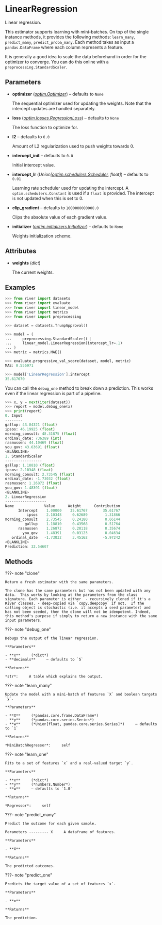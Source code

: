# LinearRegression

Linear regression.

This estimator supports learning with mini-batches. On top of the single instance methods, it provides the following methods: `learn_many`, `predict_many`, `predict_proba_many`. Each method takes as input a `pandas.DataFrame` where each column represents a feature. 

It is generally a good idea to scale the data beforehand in order for the optimizer to converge. You can do this online with a `preprocessing.StandardScaler`.

## Parameters

- **optimizer** (*[optim.Optimizer](../../optim/Optimizer)*) – defaults to `None`

    The sequential optimizer used for updating the weights. Note that the intercept updates are handled separately.

- **loss** (*[optim.losses.RegressionLoss](../../optim/losses/RegressionLoss)*) – defaults to `None`

    The loss function to optimize for.

- **l2** – defaults to `0.0`

    Amount of L2 regularization used to push weights towards 0.

- **intercept_init** – defaults to `0.0`

    Initial intercept value.

- **intercept_lr** (*Union[[optim.schedulers.Scheduler](../../optim/schedulers/Scheduler), float]*) – defaults to `0.01`

    Learning rate scheduler used for updating the intercept. A `optim.schedulers.Constant` is used if a `float` is provided. The intercept is not updated when this is set to 0.

- **clip_gradient** – defaults to `1000000000000.0`

    Clips the absolute value of each gradient value.

- **initializer** (*[optim.initializers.Initializer](../../optim/initializers/Initializer)*) – defaults to `None`

    Weights initialization scheme.


## Attributes

- **weights** (*dict*)

    The current weights.


## Examples

```python
>>> from river import datasets
>>> from river import evaluate
>>> from river import linear_model
>>> from river import metrics
>>> from river import preprocessing

>>> dataset = datasets.TrumpApproval()

>>> model = (
...     preprocessing.StandardScaler() |
...     linear_model.LinearRegression(intercept_lr=.1)
... )
>>> metric = metrics.MAE()

>>> evaluate.progressive_val_score(dataset, model, metric)
MAE: 0.555971

>>> model['LinearRegression'].intercept
35.617670

```

You can call the `debug_one` method to break down a prediction. This works even if the
linear regression is part of a pipeline.

```python
>>> x, y = next(iter(dataset))
>>> report = model.debug_one(x)
>>> print(report)
0. Input
--------
gallup: 43.84321 (float)
ipsos: 46.19925 (float)
morning_consult: 48.31875 (float)
ordinal_date: 736389 (int)
rasmussen: 44.10469 (float)
you_gov: 43.63691 (float)
<BLANKLINE>
1. StandardScaler
-----------------
gallup: 1.18810 (float)
ipsos: 2.10348 (float)
morning_consult: 2.73545 (float)
ordinal_date: -1.73032 (float)
rasmussen: 1.26872 (float)
you_gov: 1.48391 (float)
<BLANKLINE>
2. LinearRegression
-------------------
Name              Value      Weight      Contribution
      Intercept    1.00000    35.61767       35.61767
          ipsos    2.10348     0.62689        1.31866
morning_consult    2.73545     0.24180        0.66144
         gallup    1.18810     0.43568        0.51764
      rasmussen    1.26872     0.28118        0.35674
        you_gov    1.48391     0.03123        0.04634
   ordinal_date   -1.73032     3.45162       -5.97242
<BLANKLINE>
Prediction: 32.54607
```

## Methods

???- note "clone"

    Return a fresh estimator with the same parameters.

    The clone has the same parameters but has not been updated with any data.  This works by looking at the parameters from the class signature. Each parameter is either  - recursively cloned if it's a River classes. - deep-copied via `copy.deepcopy` if not.  If the calling object is stochastic (i.e. it accepts a seed parameter) and has not been seeded, then the clone will not be idempotent. Indeed, this method's purpose if simply to return a new instance with the same input parameters.

    
???- note "debug_one"

    Debugs the output of the linear regression.

    **Parameters**

    - **x**     (*dict*)    
    - **decimals**     – defaults to `5`    
    
    **Returns**

    *str*:     A table which explains the output.
    
???- note "learn_many"

    Update the model with a mini-batch of features `X` and boolean targets `y`.

    **Parameters**

    - **X**     (*pandas.core.frame.DataFrame*)    
    - **y**     (*pandas.core.series.Series*)    
    - **w**     (*Union[float, pandas.core.series.Series]*)     – defaults to `1`    
    
    **Returns**

    *MiniBatchRegressor*:     self
    
???- note "learn_one"

    Fits to a set of features `x` and a real-valued target `y`.

    **Parameters**

    - **x**     (*dict*)    
    - **y**     (*numbers.Number*)    
    - **w**     – defaults to `1.0`    
    
    **Returns**

    *Regressor*:     self
    
???- note "predict_many"

    Predict the outcome for each given sample.

    Parameters --------- X     A dataframe of features.

    **Parameters**

    - **X**    
    
    **Returns**

    The predicted outcomes.
    
???- note "predict_one"

    Predicts the target value of a set of features `x`.

    **Parameters**

    - **x**    
    
    **Returns**

    The prediction.
    
